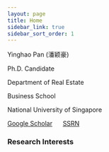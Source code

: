 ```yaml
---
layout: page
title: Home
sidebar_link: true
sidebar_sort_order: 1
---
```

 
Yinghao Pan (潘颖豪)

Ph.D. Candidate

Department of Real Estate

Business School

National University of Singapore

[Google Scholar](https://scholar.google.com/citations?user=d8OG-4UAAAAJ&hl=en) &nbsp;&nbsp;&nbsp;&nbsp;  [SSRN](https://papers.ssrn.com/sol3/cf_dev/AbsByAuth.cfm?per_id=2959716) 



### Research Interests


